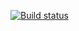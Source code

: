 [![Build status](https://ci.appveyor.com/api/projects/status/9fcus7tdn0kp9nid/branch/main?svg=true)](https://ci.appveyor.com/project/ivanAnapa/aqa-dz-2-part-3/branch/main)
